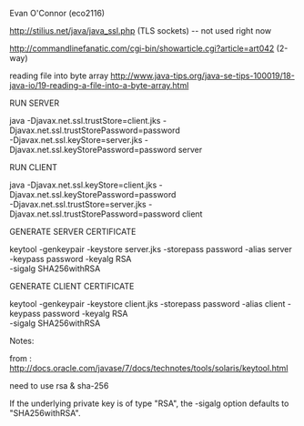 Evan O'Connor (eco2116)


http://stilius.net/java/java_ssl.php (TLS sockets) -- not used right now

http://commandlinefanatic.com/cgi-bin/showarticle.cgi?article=art042 (2-way)

reading file into byte array
http://www.java-tips.org/java-se-tips-100019/18-java-io/19-reading-a-file-into-a-byte-array.html


RUN SERVER

java -Djavax.net.ssl.trustStore=client.jks -Djavax.net.ssl.trustStorePassword=password \
-Djavax.net.ssl.keyStore=server.jks -Djavax.net.ssl.keyStorePassword=password server

RUN CLIENT

java -Djavax.net.ssl.keyStore=client.jks -Djavax.net.ssl.keyStorePassword=password \
-Djavax.net.ssl.trustStore=server.jks -Djavax.net.ssl.trustStorePassword=password client

GENERATE SERVER CERTIFICATE

keytool -genkeypair -keystore server.jks -storepass password -alias server -keypass password -keyalg RSA \
-sigalg SHA256withRSA

GENERATE CLIENT CERTIFICATE

keytool -genkeypair -keystore client.jks -storepass password -alias client -keypass password -keyalg RSA \
-sigalg SHA256withRSA

Notes:

from : http://docs.oracle.com/javase/7/docs/technotes/tools/solaris/keytool.html

need to use rsa & sha-256

If the underlying private key is of type "RSA", the -sigalg option defaults to "SHA256withRSA".